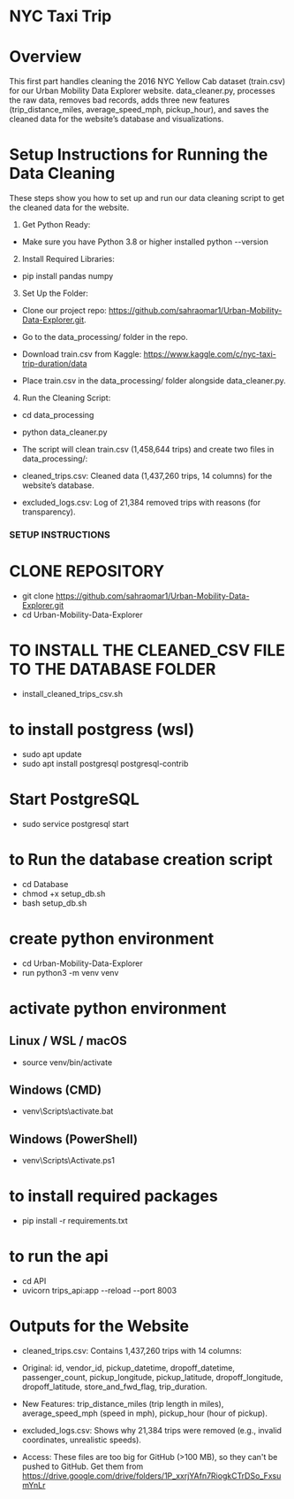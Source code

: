 # NYC Taxi Trip 
# Overview

This first part handles cleaning the 2016 NYC Yellow Cab dataset (train.csv) for our Urban Mobility Data Explorer website. data_cleaner.py, processes the raw data, removes bad records, adds three new features (trip_distance_miles, average_speed_mph, pickup_hour), and saves the cleaned data for the website’s database and visualizations.

# Setup Instructions for Running the Data Cleaning

These steps show you how to set up and run our data cleaning script to get the cleaned data for the website.

1. Get Python Ready:

- Make sure you have Python 3.8 or higher installed 
python --version



2. Install Required Libraries:

- pip install pandas numpy


3. Set Up the Folder:


- Clone our project repo: https://github.com/sahraomar1/Urban-Mobility-Data-Explorer.git.

- Go to the data_processing/ folder in the repo.

- Download train.csv from Kaggle: https://www.kaggle.com/c/nyc-taxi-trip-duration/data

- Place train.csv in the data_processing/ folder alongside data_cleaner.py.


4. Run the Cleaning Script:

- cd data_processing

- python data_cleaner.py

- The script will clean train.csv (1,458,644 trips) and create two files in data_processing/:

- cleaned_trips.csv: Cleaned data (1,437,260 trips, 14 columns) for the website’s database.

- excluded_logs.csv: Log of 21,384 removed trips with reasons (for transparency).



### SETUP INSTRUCTIONS 
# CLONE REPOSITORY 
- git clone https://github.com/sahraomar1/Urban-Mobility-Data-Explorer.git
- cd Urban-Mobility-Data-Explorer


# TO INSTALL THE CLEANED_CSV FILE TO THE DATABASE FOLDER
- install_cleaned_trips_csv.sh

# to install  postgress (wsl)
- sudo apt update
- sudo apt install postgresql postgresql-contrib 

# Start PostgreSQL
- sudo service postgresql start

# to Run the database creation script
- cd Database
- chmod +x setup_db.sh
- bash setup_db.sh

# create python environment
- cd Urban-Mobility-Data-Explorer
- run python3 -m venv venv

# activate python environment
## Linux / WSL / macOS
- source venv/bin/activate

## Windows (CMD) 
- venv\Scripts\activate.bat

## Windows (PowerShell)
- venv\Scripts\Activate.ps1

# to install required packages
- pip install -r requirements.txt

# to run the api
- cd API
- uvicorn trips_api:app --reload --port 8003


# Outputs for the Website

- cleaned_trips.csv: Contains 1,437,260 trips with 14 columns:

- Original: id, vendor_id, pickup_datetime, dropoff_datetime, passenger_count, pickup_longitude, pickup_latitude, dropoff_longitude, dropoff_latitude, store_and_fwd_flag, trip_duration.

- New Features: trip_distance_miles (trip length in miles), average_speed_mph (speed in mph), pickup_hour (hour of pickup).

- excluded_logs.csv: Shows why 21,384 trips were removed (e.g., invalid coordinates, unrealistic speeds).


- Access: These files are too big for GitHub (>100 MB), so they can't be pushed to GitHub. Get them from https://drive.google.com/drive/folders/1P_xxrjYAfn7RiogkCTrDSo_FxsumYnLr

